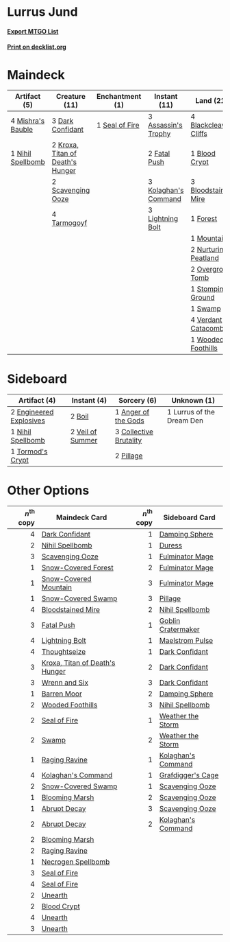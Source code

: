 # Lurrus Jund

#### [Export MTGO List](../collection/Lurrus%20Jund/Lurrus%20Jund.txt)
#### [Print on decklist.org](http://decklist.org/?deckmain=3%09Assassin's%20Trophy%0A4%09Blackcleave%20Cliffs%0A1%09Blood%20Crypt%0A3%09Bloodstained%20Mire%0A3%09Dark%20Confidant%0A2%09Fatal%20Push%0A1%09Forest%0A4%09Inquisition%20of%20Kozilek%0A3%09Kolaghan's%20Command%0A2%09Kroxa,%20Titan%20of%20Death's%20Hunger%0A3%09Lightning%20Bolt%0A1%09Maelstrom%20Pulse%0A4%09Mishra's%20Bauble%0A1%09Mountain%0A1%09Nihil%20Spellbomb%0A2%09Nurturing%20Peatland%0A2%09Overgrown%20Tomb%0A2%09Scavenging%20Ooze%0A1%09Seal%20of%20Fire%0A1%09Stomping%20Ground%0A1%09Swamp%0A4%09Tarmogoyf%0A3%09Thoughtseize%0A1%09Unearth%0A4%09Verdant%20Catacombs%0A1%09Wooded%20Foothills%0A2%09Wrenn%20and%20Six&deckside=1%09Anger%20of%20the%20Gods%0A2%09Boil%0A3%09Collective%20Brutality%0A2%09Engineered%20Explosives%0A1%09Lurrus%20of%20the%20Dream%20Den%0A1%09Nihil%20Spellbomb%0A2%09Pillage%0A1%09Tormod's%20Crypt%0A2%09Veil%20of%20Summer)
# Maindeck

|                                        Artifact (5)                                        |                                               Creature (11)                                               |                                     Enchantment (1)                                     |                                         Instant (11)                                          |                                           Land (21)                                           |                                     Planeswalker (2)                                     |                                            Sorcery (9)                                            |
|--------------------------------------------------------------------------------------------|-----------------------------------------------------------------------------------------------------------|-----------------------------------------------------------------------------------------|-----------------------------------------------------------------------------------------------|-----------------------------------------------------------------------------------------------|------------------------------------------------------------------------------------------|---------------------------------------------------------------------------------------------------|
|4 [Mishra's Bauble](http://gatherer.wizards.com/Pages/Card/Details.aspx?multiverseid=122122)|3 [Dark Confidant](http://gatherer.wizards.com/Pages/Card/Details.aspx?multiverseid=397731)                |1 [Seal of Fire](http://gatherer.wizards.com/Pages/Card/Details.aspx?multiverseid=185817)|3 [Assassin's Trophy](http://gatherer.wizards.com/Pages/Card/Details.aspx?multiverseid=452902) |4 [Blackcleave Cliffs](http://gatherer.wizards.com/Pages/Card/Details.aspx?multiverseid=209401)|2 [Wrenn and Six](http://gatherer.wizards.com/Pages/Card/Details.aspx?multiverseid=464166)|4 [Inquisition of Kozilek](http://gatherer.wizards.com/Pages/Card/Details.aspx?multiverseid=416897)|
|1 [Nihil Spellbomb](http://gatherer.wizards.com/Pages/Card/Details.aspx?multiverseid=442215)|2 [Kroxa, Titan of Death's Hunger](http://gatherer.wizards.com/Pages/Card/Details.aspx?multiverseid=476472)|                                                                                         |2 [Fatal Push](http://gatherer.wizards.com/Pages/Card/Details.aspx?multiverseid=423724)        |1 [Blood Crypt](http://gatherer.wizards.com/Pages/Card/Details.aspx?multiverseid=97102)        |                                                                                          |1 [Maelstrom Pulse](http://gatherer.wizards.com/Pages/Card/Details.aspx?multiverseid=180613)       |
|                                                                                            |2 [Scavenging Ooze](http://gatherer.wizards.com/Pages/Card/Details.aspx?multiverseid=420783)               |                                                                                         |3 [Kolaghan's Command](http://gatherer.wizards.com/Pages/Card/Details.aspx?multiverseid=394613)|3 [Bloodstained Mire](http://gatherer.wizards.com/Pages/Card/Details.aspx?multiverseid=405094) |                                                                                          |3 [Thoughtseize](http://gatherer.wizards.com/Pages/Card/Details.aspx?multiverseid=438676)          |
|                                                                                            |4 [Tarmogoyf](http://gatherer.wizards.com/Pages/Card/Details.aspx?multiverseid=136142)                     |                                                                                         |3 [Lightning Bolt](http://gatherer.wizards.com/Pages/Card/Details.aspx?multiverseid=806)       |1 [Forest](http://gatherer.wizards.com/Pages/Card/Details.aspx?multiverseid=439860)            |                                                                                          |1 [Unearth](http://gatherer.wizards.com/Pages/Card/Details.aspx?multiverseid=442102)               |
|                                                                                            |                                                                                                           |                                                                                         |                                                                                               |1 [Mountain](http://gatherer.wizards.com/Pages/Card/Details.aspx?multiverseid=439859)          |                                                                                          |                                                                                                   |
|                                                                                            |                                                                                                           |                                                                                         |                                                                                               |2 [Nurturing Peatland](http://gatherer.wizards.com/Pages/Card/Details.aspx?multiverseid=464192)|                                                                                          |                                                                                                   |
|                                                                                            |                                                                                                           |                                                                                         |                                                                                               |2 [Overgrown Tomb](http://gatherer.wizards.com/Pages/Card/Details.aspx?multiverseid=405103)    |                                                                                          |                                                                                                   |
|                                                                                            |                                                                                                           |                                                                                         |                                                                                               |1 [Stomping Ground](http://gatherer.wizards.com/Pages/Card/Details.aspx?multiverseid=405110)   |                                                                                          |                                                                                                   |
|                                                                                            |                                                                                                           |                                                                                         |                                                                                               |1 [Swamp](http://gatherer.wizards.com/Pages/Card/Details.aspx?multiverseid=439858)             |                                                                                          |                                                                                                   |
|                                                                                            |                                                                                                           |                                                                                         |                                                                                               |4 [Verdant Catacombs](http://gatherer.wizards.com/Pages/Card/Details.aspx?multiverseid=405113) |                                                                                          |                                                                                                   |
|                                                                                            |                                                                                                           |                                                                                         |                                                                                               |1 [Wooded Foothills](http://gatherer.wizards.com/Pages/Card/Details.aspx?multiverseid=405116)  |                                                                                          |                                                                                                   |


# Sideboard

|                                          Artifact (4)                                           |                                        Instant (4)                                        |                                           Sorcery (6)                                           |       Unknown (1)       |
|-------------------------------------------------------------------------------------------------|-------------------------------------------------------------------------------------------|-------------------------------------------------------------------------------------------------|-------------------------|
|2 [Engineered Explosives](http://gatherer.wizards.com/Pages/Card/Details.aspx?multiverseid=50139)|2 [Boil](http://gatherer.wizards.com/Pages/Card/Details.aspx?multiverseid=14630)           |1 [Anger of the Gods](http://gatherer.wizards.com/Pages/Card/Details.aspx?multiverseid=438682)   |1 Lurrus of the Dream Den|
|1 [Nihil Spellbomb](http://gatherer.wizards.com/Pages/Card/Details.aspx?multiverseid=442215)     |2 [Veil of Summer](http://gatherer.wizards.com/Pages/Card/Details.aspx?multiverseid=466952)|3 [Collective Brutality](http://gatherer.wizards.com/Pages/Card/Details.aspx?multiverseid=414380)|                         |
|1 [Tormod's Crypt](http://gatherer.wizards.com/Pages/Card/Details.aspx?multiverseid=389723)      |                                                                                           |2 [Pillage](http://gatherer.wizards.com/Pages/Card/Details.aspx?multiverseid=14755)              |                         |


# Other Options

|*n*<sup>th</sup> copy|                                              Maindeck Card                                              |*n*<sup>th</sup> copy|                                       Sideboard Card                                        |
|--------------------:|---------------------------------------------------------------------------------------------------------|--------------------:|---------------------------------------------------------------------------------------------|
|                    4|[Dark Confidant](http://gatherer.wizards.com/Pages/Card/Details.aspx?multiverseid=397731)                |                    1|[Damping Sphere](http://gatherer.wizards.com/Pages/Card/Details.aspx?multiverseid=443101)    |
|                    2|[Nihil Spellbomb](http://gatherer.wizards.com/Pages/Card/Details.aspx?multiverseid=442215)               |                    1|[Duress](http://gatherer.wizards.com/Pages/Card/Details.aspx?multiverseid=14557)             |
|                    3|[Scavenging Ooze](http://gatherer.wizards.com/Pages/Card/Details.aspx?multiverseid=420783)               |                    1|[Fulminator Mage](http://gatherer.wizards.com/Pages/Card/Details.aspx?multiverseid=397686)   |
|                    1|[Snow-Covered Forest](http://gatherer.wizards.com/Pages/Card/Details.aspx?multiverseid=121192)           |                    2|[Fulminator Mage](http://gatherer.wizards.com/Pages/Card/Details.aspx?multiverseid=397686)   |
|                    1|[Snow-Covered Mountain](http://gatherer.wizards.com/Pages/Card/Details.aspx?multiverseid=121233)         |                    3|[Fulminator Mage](http://gatherer.wizards.com/Pages/Card/Details.aspx?multiverseid=397686)   |
|                    1|[Snow-Covered Swamp](http://gatherer.wizards.com/Pages/Card/Details.aspx?multiverseid=121256)            |                    3|[Pillage](http://gatherer.wizards.com/Pages/Card/Details.aspx?multiverseid=14755)            |
|                    4|[Bloodstained Mire](http://gatherer.wizards.com/Pages/Card/Details.aspx?multiverseid=405094)             |                    2|[Nihil Spellbomb](http://gatherer.wizards.com/Pages/Card/Details.aspx?multiverseid=442215)   |
|                    3|[Fatal Push](http://gatherer.wizards.com/Pages/Card/Details.aspx?multiverseid=423724)                    |                    1|[Goblin Cratermaker](http://gatherer.wizards.com/Pages/Card/Details.aspx?multiverseid=452853)|
|                    4|[Lightning Bolt](http://gatherer.wizards.com/Pages/Card/Details.aspx?multiverseid=806)                   |                    1|[Maelstrom Pulse](http://gatherer.wizards.com/Pages/Card/Details.aspx?multiverseid=180613)   |
|                    4|[Thoughtseize](http://gatherer.wizards.com/Pages/Card/Details.aspx?multiverseid=438676)                  |                    1|[Dark Confidant](http://gatherer.wizards.com/Pages/Card/Details.aspx?multiverseid=397731)    |
|                    3|[Kroxa, Titan of Death's Hunger](http://gatherer.wizards.com/Pages/Card/Details.aspx?multiverseid=476472)|                    2|[Dark Confidant](http://gatherer.wizards.com/Pages/Card/Details.aspx?multiverseid=397731)    |
|                    3|[Wrenn and Six](http://gatherer.wizards.com/Pages/Card/Details.aspx?multiverseid=464166)                 |                    3|[Dark Confidant](http://gatherer.wizards.com/Pages/Card/Details.aspx?multiverseid=397731)    |
|                    1|[Barren Moor](http://gatherer.wizards.com/Pages/Card/Details.aspx?multiverseid=220487)                   |                    2|[Damping Sphere](http://gatherer.wizards.com/Pages/Card/Details.aspx?multiverseid=443101)    |
|                    2|[Wooded Foothills](http://gatherer.wizards.com/Pages/Card/Details.aspx?multiverseid=405116)              |                    3|[Nihil Spellbomb](http://gatherer.wizards.com/Pages/Card/Details.aspx?multiverseid=442215)   |
|                    2|[Seal of Fire](http://gatherer.wizards.com/Pages/Card/Details.aspx?multiverseid=185817)                  |                    1|[Weather the Storm](http://gatherer.wizards.com/Pages/Card/Details.aspx?multiverseid=464140) |
|                    2|[Swamp](http://gatherer.wizards.com/Pages/Card/Details.aspx?multiverseid=439858)                         |                    2|[Weather the Storm](http://gatherer.wizards.com/Pages/Card/Details.aspx?multiverseid=464140) |
|                    1|[Raging Ravine](http://gatherer.wizards.com/Pages/Card/Details.aspx?multiverseid=457142)                 |                    1|[Kolaghan's Command](http://gatherer.wizards.com/Pages/Card/Details.aspx?multiverseid=394613)|
|                    4|[Kolaghan's Command](http://gatherer.wizards.com/Pages/Card/Details.aspx?multiverseid=394613)            |                    1|[Grafdigger's Cage](http://gatherer.wizards.com/Pages/Card/Details.aspx?multiverseid=278452) |
|                    2|[Snow-Covered Swamp](http://gatherer.wizards.com/Pages/Card/Details.aspx?multiverseid=121256)            |                    1|[Scavenging Ooze](http://gatherer.wizards.com/Pages/Card/Details.aspx?multiverseid=420783)   |
|                    1|[Blooming Marsh](http://gatherer.wizards.com/Pages/Card/Details.aspx?multiverseid=417816)                |                    2|[Scavenging Ooze](http://gatherer.wizards.com/Pages/Card/Details.aspx?multiverseid=420783)   |
|                    1|[Abrupt Decay](http://gatherer.wizards.com/Pages/Card/Details.aspx?multiverseid=456061)                  |                    3|[Scavenging Ooze](http://gatherer.wizards.com/Pages/Card/Details.aspx?multiverseid=420783)   |
|                    2|[Abrupt Decay](http://gatherer.wizards.com/Pages/Card/Details.aspx?multiverseid=456061)                  |                    2|[Kolaghan's Command](http://gatherer.wizards.com/Pages/Card/Details.aspx?multiverseid=394613)|
|                    2|[Blooming Marsh](http://gatherer.wizards.com/Pages/Card/Details.aspx?multiverseid=417816)                |                     |                                                                                             |
|                    2|[Raging Ravine](http://gatherer.wizards.com/Pages/Card/Details.aspx?multiverseid=457142)                 |                     |                                                                                             |
|                    1|[Necrogen Spellbomb](http://gatherer.wizards.com/Pages/Card/Details.aspx?multiverseid=46055)             |                     |                                                                                             |
|                    3|[Seal of Fire](http://gatherer.wizards.com/Pages/Card/Details.aspx?multiverseid=185817)                  |                     |                                                                                             |
|                    4|[Seal of Fire](http://gatherer.wizards.com/Pages/Card/Details.aspx?multiverseid=185817)                  |                     |                                                                                             |
|                    2|[Unearth](http://gatherer.wizards.com/Pages/Card/Details.aspx?multiverseid=442102)                       |                     |                                                                                             |
|                    2|[Blood Crypt](http://gatherer.wizards.com/Pages/Card/Details.aspx?multiverseid=97102)                    |                     |                                                                                             |
|                    4|[Unearth](http://gatherer.wizards.com/Pages/Card/Details.aspx?multiverseid=442102)                       |                     |                                                                                             |
|                    3|[Unearth](http://gatherer.wizards.com/Pages/Card/Details.aspx?multiverseid=442102)                       |                     |                                                                                             |

